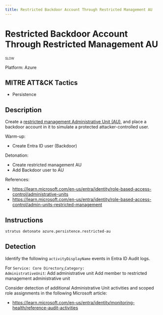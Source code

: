 ```yaml
---
title: Restricted Backdoor Account Through Restricted Management AU
---
```


# Restricted Backdoor Account Through Restricted Management AU

 <span class="smallcaps w3-badge w3-orange w3-round w3-text-sand" title="This attack technique may take 5+ minutes to clean up">slow</span> 

Platform: Azure

## MITRE ATT&CK Tactics

- Persistence

## Description

Create a [restricted management Administrative Unit (AU)](https://learn.microsoft.com/en-us/entra/identity/role-based-access-control/admin-units-restricted-management), and place a backdoor account in it to simulate a protected attacker-controlled user.

Warm-up:

- Create Entra ID user (Backdoor)

Detonation:

- Create restricted management AU
- Add Backdoor user to AU

References:

- https://learn.microsoft.com/en-us/entra/identity/role-based-access-control/administrative-units
- https://learn.microsoft.com/en-us/entra/identity/role-based-access-control/admin-units-restricted-management


## Instructions

```bash title="Detonate with Stratus Red Team"
stratus detonate azure.persistence.restricted-au
```

## Detection

Identify the following <code>activityDisplayName</code> events in Entra ID Audit logs.

For <code>Service: Core Directory</code>,<code>Category: AdministrativeUnit</code>:
Add administrative unit
Add member to restricted management administrative unit

Consider detection of additional Administrative Unit activities and scoped role assignments in the following Microsoft article:
- https://learn.microsoft.com/en-us/entra/identity/monitoring-health/reference-audit-activities